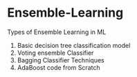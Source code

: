 # Ensemble-Learning
Types of Ensemble Learning in ML
1. Basic decision tree classification model
2. Voting ensemble Classifier
3. Bagging Classifier Techniques
4. AdaBoost code from Scratch

